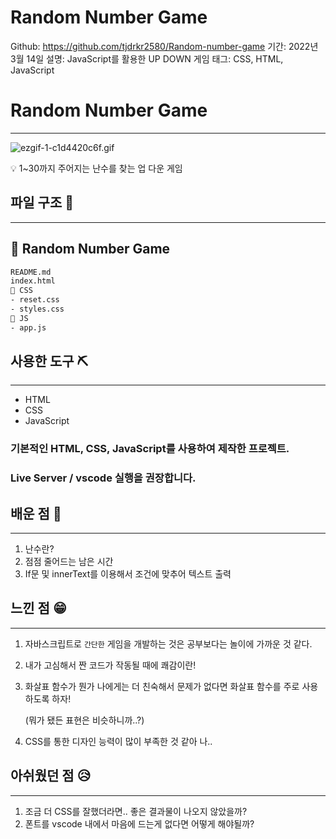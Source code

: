 # Random Number Game

Github: https://github.com/tjdrkr2580/Random-number-game
기간: 2022년 3월 14일
설명: JavaScript를 활용한 UP DOWN 게임
태그: CSS, HTML, JavaScript

# Random Number Game

---

![ezgif-1-c1d4420c6f.gif](Random%20Number%20Game%20fba077fa6efe4bbc92c34a14b463cb43/ezgif-1-c1d4420c6f.gif)

<aside>
💡 1~30까지 주어지는 난수를 찾는 업 다운 게임

</aside>

## 파일 구조 📝

---

## 📂 Random Number Game

```xml
README.md
index.html
📁 CSS
- reset.css
- styles.css
📁 JS
- app.js
```

## 사용한 도구  ⛏

---

- HTML
- CSS
- JavaScript

### 기본적인 HTML, CSS, JavaScript를 사용하여 제작한 프로젝트.

### Live Server / vscode 실행을 권장합니다.

## 배운 점 🤠

---

1. 난수란?
2. 점점 줄어드는 남은 시간
3. If문 및 innerText를 이용해서 조건에 맞추어 텍스트 출력

## 느낀 점 😁

---

1. 자바스크립트로 `간단한` 게임을 개발하는 것은 공부보다는 놀이에 가까운 것 같다.
2. 내가 고심해서 짠 코드가 작동될 때에 쾌감이란!
3. 화살표 함수가 뭔가 나에게는 더 친숙해서 문제가 없다면 화살표 함수를 주로 사용하도록 하자!
    
    (뭐가 됐든 표현은 비슷하니까..?)
    
4. CSS를 통한 디자인 능력이 많이 부족한 것 같아 나..

## 아쉬웠던 점 😥

---

1. 조금 더 CSS를 잘했더라면.. 좋은 결과물이 나오지 않았을까?
2. 폰트를 vscode 내에서 마음에 드는게 없다면 어떻게 해야될까?
